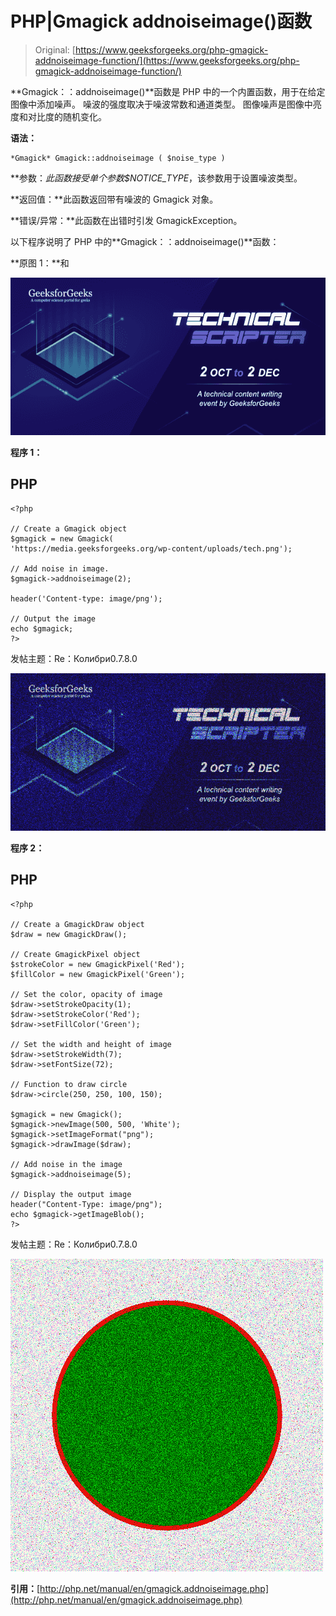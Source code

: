 # PHP|Gmagick addnoiseimage()函数

> Original: [https://www.geeksforgeeks.org/php-gmagick-addnoiseimage-function/](https://www.geeksforgeeks.org/php-gmagick-addnoiseimage-function/)

**Gmagick：：addnoiseimage()**函数是 PHP 中的一个内置函数，用于在给定图像中添加噪声。 噪波的强度取决于噪波常数和通道类型。 图像噪声是图像中亮度和对比度的随机变化。

**语法：**

```
*Gmagick* Gmagick::addnoiseimage ( $noise_type )

```

**参数：**此函数接受单个参数*$NOTICE_TYPE*，该参数用于设置噪波类型。

**返回值：**此函数返回带有噪波的 Gmagick 对象。

**错误/异常：**此函数在出错时引发 GmagickException。

以下程序说明了 PHP 中的**Gmagick：：addnoiseimage()**函数：

**原图 1：**和

![](img/88e955c2701e97341d552eba1b5adceb.png)

**程序 1：**

## PHP

```
<?php

// Create a Gmagick object
$gmagick = new Gmagick(
'https://media.geeksforgeeks.org/wp-content/uploads/tech.png');

// Add noise in image.
$gmagick->addnoiseimage(2);

header('Content-type: image/png');

// Output the image
echo $gmagick;
?>
```

发帖主题：Re：Колибри0.7.8.0

![](img/73c93cbb801b299c6f00e6e15ca2f39f.png)

**程序 2：**

## PHP

```
<?php

// Create a GmagickDraw object
$draw = new GmagickDraw();

// Create GmagickPixel object
$strokeColor = new GmagickPixel('Red');
$fillColor = new GmagickPixel('Green');

// Set the color, opacity of image
$draw->setStrokeOpacity(1);
$draw->setStrokeColor('Red');
$draw->setFillColor('Green');

// Set the width and height of image
$draw->setStrokeWidth(7);
$draw->setFontSize(72);

// Function to draw circle 
$draw->circle(250, 250, 100, 150);

$gmagick = new Gmagick();
$gmagick->newImage(500, 500, 'White');
$gmagick->setImageFormat("png");
$gmagick->drawImage($draw);

// Add noise in the image
$gmagick->addnoiseimage(5);

// Display the output image
header("Content-Type: image/png");
echo $gmagick->getImageBlob();
?>
```

发帖主题：Re：Колибри0.7.8.0

![](img/7630f7022d19d0e15c066b5d4756ece7.png)

**引用：**[http://php.net/manual/en/gmagick.addnoiseimage.php](http://php.net/manual/en/gmagick.addnoiseimage.php)